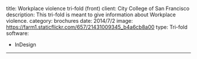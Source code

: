 title: Workplace violence tri-fold (front)
client: City College of San Francisco
description: This tri-fold is meant to give information about Workplace violence.
category: brochures
date: 2014/7/2
image: https://farm1.staticflickr.com/657/21431009345_b4a6cb8a00
type: Tri-fold
software:
- InDesign
---